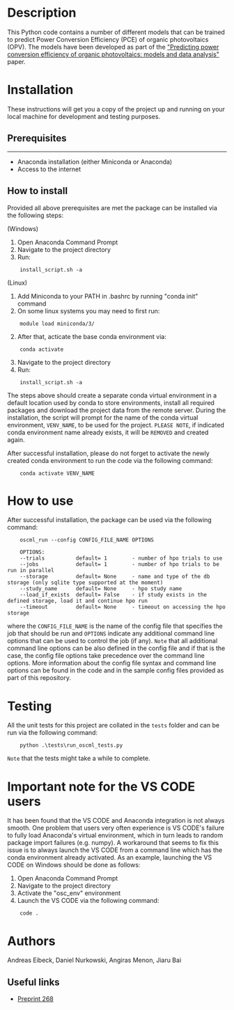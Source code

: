 # Description #

This Python code contains a number of different models that can be trained to predict Power Conversion Efficiency (PCE) of organic photovoltaics (OPV). The models have been developed as part of the ["Predicting power conversion efficiency of organic photovoltaics: models and data analysis"](https://como.ceb.cam.ac.uk/preprints/268/) paper.

# Installation #

These instructions will get you a copy of the project up and running on your local machine for development and testing purposes.

## Prerequisites ##
-----------------
- Anaconda installation (either Miniconda or Anaconda)
- Access to the internet

## How to install ##

Provided all above prerequisites are met the package can be installed via the following steps:

(Windows)
1. Open Anaconda Command Prompt
2. Navigate to the project directory
3. Run:
```console
    install_script.sh -a
```

(Linux)
1. Add Miniconda to your PATH in .bashrc by running "conda init" command
2. On some linux systems you may need to first run:
```console
    module load miniconda/3/
```
2. After that, acticate the base conda environment via:
```console
    conda activate
```
3. Navigate to the project directory
4. Run:
```console
    install_script.sh -a
```

The steps above should create a separate conda virtual environment in a default location used by conda to store environments, install all required packages and download the project data from the remote server. During the installation, the script will prompt for the name of the conda virtual environment, `VENV_NAME`, to be used for the project. `PLEASE NOTE`, if indicated conda environment name already exists, it will be `REMOVED` and created again.

After successful installation, please do not forget to activate the newly created conda environment to run the code via the following command:
```console
    conda activate VENV_NAME
```

# How to use #

After successful installation, the package can be used via the following command:
```console
    oscml_run --config CONFIG_FILE_NAME OPTIONS

    OPTIONS:
    --trials          default= 1        - number of hpo trials to use
    --jobs            default= 1        - number of hpo trials to be run in parallel
    --storage         default= None     - name and type of the db storage (only sqlite type supported at the moment)
    --study_name      default= None     - hpo study name
    --load_if_exists  default= False    - if study exists in the defined storage, load it and continue hpo run
    --timeout         default= None     - timeout on accessing the hpo storage
```

where the `CONFIG_FILE_NAME` is the name of the config file that specifies the job that should be run and `OPTIONS` indicate any additional command line options that can be used to control the job (if any). `Note` that all additional command line options can be also defined in the config file and if that is the case, the config file options take precedence over the command line options. More information about the config file syntax and command line options can be found in the code and in the sample config files provided as part of this repository.


# Testing #

All the unit tests for this project are collated in the `tests` folder and can be run via the following command:
```console
    python .\tests\run_oscml_tests.py
```
`Note` that the tests might take a while to complete.

# Important note for the VS CODE users #

It has been found that the VS CODE and Anaconda integration is not always smooth. One problem that users very often experience is VS CODE's failure to fully load Anaconda's virtual environment, which in turn leads to random package import failures (e.g. numpy). A workaround that seems to fix this issue is to always launch the VS CODE from a command line which has the conda environment already activated. As an example, launching the VS CODE on Windows should be done as follows:

1. Open Anaconda Command Prompt
2. Navigate to the project directory
3. Activate the "osc_env" environment
4. Launch the VS CODE via the following command:
```console
    code .
```

# Authors #

Andreas Eibeck, Daniel Nurkowski, Angiras Menon, Jiaru Bai

## Useful links ##

* [Preprint 268](https://como.ceb.cam.ac.uk/preprints/268/)
